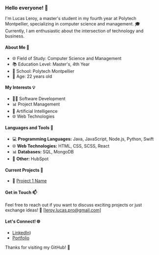 ### Hello everyone! 👋

I'm Lucas Leroy, a master's student in my fourth year at Polytech Montpellier, specializing in computer science and management. 🎓 Currently, I am enthusiastic about the intersection of technology and business.

#### About Me 🚀

- 🌐 Field of Study: Computer Science and Management
- 📚 Education Level: Master's, 4th Year
- 🏫 School: Polytech Montpellier
- 🎉 Age: 22 years old

#### My Interests 💡

- 👩‍💻 Software Development
- 📊 Project Management
- 🤖 Artificial Intelligence
- 🌐 Web Technologies

#### Languages and Tools 🔧

- 💻 **Programming Languages:** Java, JavaScript, Node.js, Python, Swift
- 🌐 **Web Technologies:** HTML, CSS, SCSS, React
- 📊 **Databases:** SQL, MongoDB
- 🚀 **Other:** HubSpot

#### Current Projects 🚧

- 🌟 [Project 1 Name](https://liberer-lartiste.onrender.com)


#### Get in Touch 📫

Feel free to reach out if you want to discuss exciting projects or just exchange ideas! 📧 [leroy.lucas.pro@gmail.com]

#### Let's Connect! 🌐

- [LinkedIn](https://www.linkedin.com/in/lucas-leroy-3a9530261/))
- [Portfolio](link_to_your_portfolio)

Thanks for visiting my GitHub! 🚀
